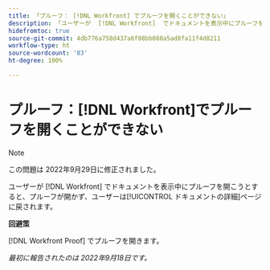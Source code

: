 ```yaml
---
title: 「プルーフ： [!DNL Workfront] でプルーフを開くことができない」
description: 「ユーザーが  [!DNL Workfront]  でドキュメントを表示中にプルーフを開こうとすると、プルーフが開かず、ユーザーは[!UICONTROL ドキュメントの詳細]ページに戻されます。」
hidefromtoc: true
source-git-commit: 4db776a758d437a6f08bb088a5ad8fa11f4d8211
workflow-type: ht
source-wordcount: '83'
ht-degree: 100%

---
```



# プルーフ：[!DNL Workfront]でプルーフを開くことができない

>[!NOTE]
>
>この問題は 2022年9月29日に修正されました。

<!--This article is linked from the WF TOC and the WFP TOC-->

ユーザーが [!DNL Workfront] でドキュメントを表示中にプルーフを開こうとすると、プルーフが開かず、ユーザーは[!UICONTROL ドキュメントの詳細]ページに戻されます。

**回避策**

[!DNL Workfront Proof] でプルーフを開きます。

_最初に報告されたのは 2022年9月18日です。_

